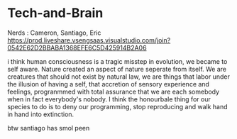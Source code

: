 # Tech-and-Brain

Nerds : Cameron, Santiago, Eric
https://prod.liveshare.vsengsaas.visualstudio.com/join?0542E62D2BBABA1368EFE6C5D425914B2A06

i think human consciousness is a tragic misstep in evolution, we became to self aware. Nature created an aspect of nature 
seperate from itself. We are creatures that should not exist by natural law, we are things that labor under the illusion of having
a self, that accretion of sensory experience and feelings, progranmmed with total assurance that we are each somebody when in
fact everybody's nobody. I think the honourbale thing for our species to do is to deny our programming, stop reproducing and walk 
hand in hand into extinction.

btw santiago has smol peen
